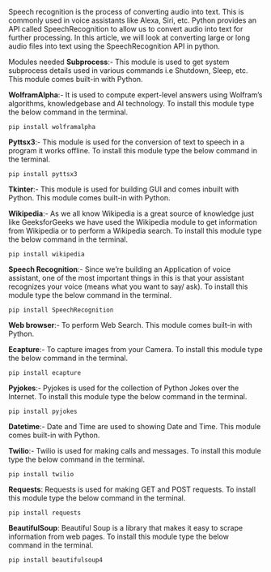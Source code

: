 Speech recognition is the process of converting audio into text. This is commonly used in voice assistants like Alexa, Siri, etc. Python provides an API called SpeechRecognition to allow us to convert audio into text for further processing. In this article, we will look at converting large or long audio files into text using the SpeechRecognition API in python.
 

Modules needed
**Subprocess**:- 
    This module is used to get system subprocess details used in various commands i.e Shutdown, Sleep, etc. This module comes built-in with Python. 
 
**WolframAlpha**:- 
    It is used to compute expert-level answers using Wolfram’s algorithms, knowledgebase and AI technology. To install this module type the below command in the terminal.

    pip install wolframalpha
    
**Pyttsx3**:- 
    This module is used for the conversion of text to speech in a program it works offline. To install this module type the below command in the terminal.

    pip install pyttsx3
 
**Tkinter**:- 
    This module is used for building GUI and comes inbuilt with Python. This module comes built-in with Python. 
 
**Wikipedia**:- 
    As we all know Wikipedia is a great source of knowledge just like GeeksforGeeks we have used the Wikipedia module to get information from Wikipedia or to perform a Wikipedia search. To install this module type the below command in the terminal.

    pip install wikipedia

**Speech Recognition**:- 
    Since we’re building an Application of voice assistant, one of the most important things in this is that your assistant recognizes your voice (means what you want to say/ ask). To install this module type the below command in the terminal.

    pip install SpeechRecognition

**Web browser**:- 
    To perform Web Search. This module comes built-in with Python. 
 
**Ecapture**:- 
    To capture images from your Camera. To install this module type the below command in the terminal.

    pip install ecapture

**Pyjokes**:- 
    Pyjokes is used for the collection of Python Jokes over the Internet. To install this module type the below command in the terminal.

    pip install pyjokes
 
**Datetime**:- 
    Date and Time are used to showing Date and Time. This module comes built-in with Python. 
 
**Twilio**:- 
    Twilio is used for making calls and messages. To install this module type the below command in the terminal.

    pip install twilio

**Requests**: 
    Requests is used for making GET and POST requests. To install this module type the below command in the terminal.
    
    pip install requests 
 
**BeautifulSoup**: 
    Beautiful Soup is a library that makes it easy to scrape information from web pages. To install this module type the below command in the terminal.

    pip install beautifulsoup4
